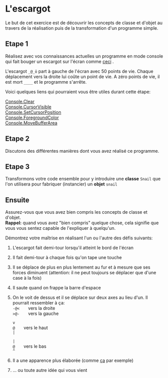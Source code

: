 # L'escargot

Le but de cet exercice est de découvrir les concepts de classe et d'objet au travers de la réalisation puis de la transformation d'un programme simple.

## Etape 1

Réalisez avec vos connaissances actuelles un programme en mode console qui fait bouger un escargot sur l'écran comme [ceci](snail.zip) .

L'escargot `_@_ö` part à gauche de l'écran avec 50 points de vie. Chaque déplacement vers la droite lui coûte un point de vie. A zéro points de vie, il est mort `____` et le programme s'arrête.

Voici quelques liens qui pourraient vous être utiles durant cette étape:

[Console.Clear](https://learn.microsoft.com/en-us/dotnet/api/system.console.clear?view=net-6.0)  
[Console.CursorVisible](https://learn.microsoft.com/en-us/dotnet/api/system.console.cursorvisible?view=net-6.0)  
[Console.SetCursorPosition](https://learn.microsoft.com/en-us/dotnet/api/system.console.setcursorposition?view=net-6.0)  
[Console.ForegroundColor](https://learn.microsoft.com/en-us/dotnet/api/system.console.foregroundcolor?view=net-6.0)  
[Console.MoveBufferArea](https://learn.microsoft.com/en-us/dotnet/api/system.console.movebufferarea?view=net-6.0)  

## Etape 2

Discutons des différentes manières dont vous avez réalisé ce programme.

## Etape 3

Transformons votre code ensemble pour y introduire une **classe** `Snail` que l'on utilisera pour fabriquer (instancier) un **objet** `snail`

## Ensuite

Assurez-vous que vous avez bien compris les concepts de classe et d'objet.  
**Rappel:** quand vous avez "bien compris" quelque chose, cela signifie que vous vous sentez capable de l'expliquer à quelqu'un.  

Démontrez votre maîtrise en réalisant l'un ou l'autre des défis suivants:

1. L'escargot fait demi-tour lorsqu'il atteint le bord de l'écran
1. Il fait demi-tour à chaque fois qu'on tape une touche
1. Il se déplace de plus en plus lentement au fur et à mesure que ses forces diminuent (attention: il ne peut toujours se déplacer que d'une case à la fois)
1. Il saute quand on frappe la barre d'espace
1. On le voit de dessus et il se déplace sur deux axes au lieu d'un. Il pourrait ressembler à ça:  
    `-@<` &nbsp; &nbsp; &nbsp; vers la droite  
    `>@-` &nbsp; &nbsp; &nbsp; vers la gauche   
      
    `v`    
    `@` &nbsp; &nbsp; &nbsp; vers le haut  
    `|`  
      
    `|`  
    `@` &nbsp; &nbsp; &nbsp; vers le bas  
    `^`    
1. Il a une apparence plus élaborée (comme [ça](https://art.ngfiles.com/thumbnails/923000/923088_full.png?f1560570321) par exemple)
1. ... ou toute autre idée qui vous vient